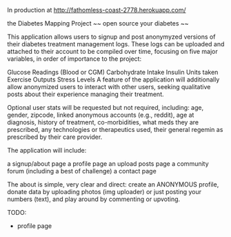 In production at http://fathomless-coast-2778.herokuapp.com/


the Diabetes Mapping Project
~~ open source your diabetes ~~

This application allows users to signup and post anonymyzed versions of their diabetes treatment management logs. These logs can be uploaded and attached to their account to be compiled over time, focusing on five major variables, in order of importance to the project:

Glucose Readings (Blood or CGM)
Carbohydrate Intake
Insulin Units taken
Exercise Outputs
Stress Levels
A feature of the application will additionally allow anonymized users to interact with other users, seeking qualitative posts about their experience managing their treatment.

Optional user stats will be requested but not required, including: age, gender, zipcode, linked anonymous accounts (e.g., reddit), age at diagnosis, history of treatment, co-morbidities, what meds they are prescribed, any technologies or therapeutics used, their general regemin as prescribed by their care provider.

The application will include:

a signup/about page
a profile page
an upload posts page
a community forum (including a best of challenge)
a contact page

The about is simple, very clear and direct: create an ANONYMOUS profile, donate data by uploading photos (img uploader) or just posting your numbers (text), and play around by commenting or upvoting.


TODO: 
* profile page






